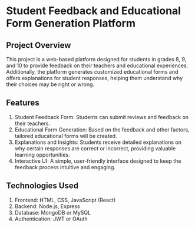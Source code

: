 # Student Feedback and Educational Form Generation Platform

## Project Overview
This project is a web-based platform designed for students in grades 8, 9, and 10 to provide feedback on their teachers and educational experiences. Additionally, the platform generates customized educational forms and offers explanations for student responses, helping them understand why their choices may be right or wrong.

## Features
1) Student Feedback Form: Students can submit reviews and feedback on their teachers.
2) Educational Form Generation: Based on the feedback and other factors, tailored educational forms will be created.
3) Explanations and Insights: Students receive detailed explanations on why certain responses are correct or incorrect, providing valuable learning opportunities.
4) Interactive UI: A simple, user-friendly interface designed to keep the feedback process intuitive and engaging.

## Technologies Used
1) Frontend: HTML, CSS, JavaScript (React)
2) Backend: Node.js, Express
3) Database: MongoDB or MySQL
4) Authentication: JWT or OAuth
